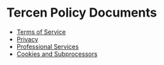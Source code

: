 # Tercen Policy Documents

* [Terms of Service](https://github.com/tercen/Policy/blob/main/terms-of-service.md)
* [Privacy](Privacy.md)
* [Professional Services](https://github.com/tercen/Policy/blob/main/Terms-and-Conditions-Professional-Services.md)
* [Cookies and Subprocessors](https://github.com/tercen/Policy/blob/main/cookies-and-subprocesses.md)
